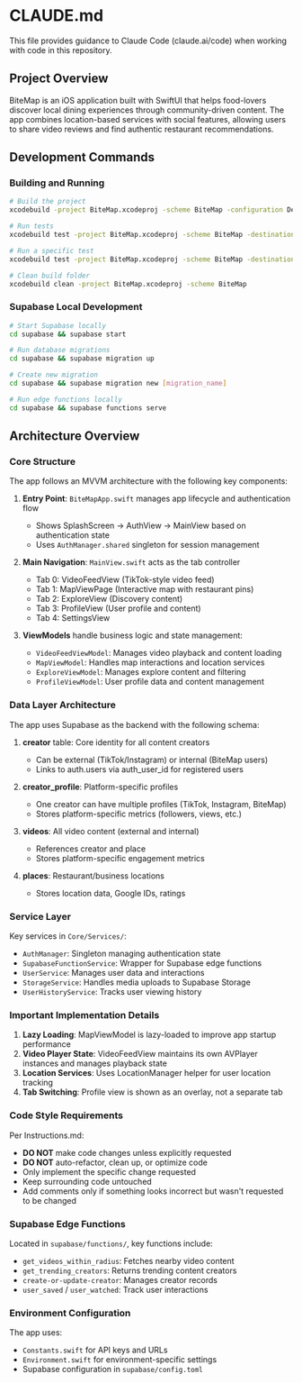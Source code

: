 # CLAUDE.md

This file provides guidance to Claude Code (claude.ai/code) when working with code in this repository.

## Project Overview

BiteMap is an iOS application built with SwiftUI that helps food-lovers discover local dining experiences through community-driven content. The app combines location-based services with social features, allowing users to share video reviews and find authentic restaurant recommendations.

## Development Commands

### Building and Running
```bash
# Build the project
xcodebuild -project BiteMap.xcodeproj -scheme BiteMap -configuration Debug

# Run tests
xcodebuild test -project BiteMap.xcodeproj -scheme BiteMap -destination 'platform=iOS Simulator,name=iPhone 15 Pro'

# Run a specific test
xcodebuild test -project BiteMap.xcodeproj -scheme BiteMap -destination 'platform=iOS Simulator,name=iPhone 15 Pro' -only-testing:BiteMapTests/[TestClassName]/[testMethodName]

# Clean build folder
xcodebuild clean -project BiteMap.xcodeproj -scheme BiteMap
```

### Supabase Local Development
```bash
# Start Supabase locally
cd supabase && supabase start

# Run database migrations
cd supabase && supabase migration up

# Create new migration
cd supabase && supabase migration new [migration_name]

# Run edge functions locally
cd supabase && supabase functions serve
```

## Architecture Overview

### Core Structure
The app follows an MVVM architecture with the following key components:

1. **Entry Point**: `BiteMapApp.swift` manages app lifecycle and authentication flow
   - Shows SplashScreen → AuthView → MainView based on authentication state
   - Uses `AuthManager.shared` singleton for session management

2. **Main Navigation**: `MainView.swift` acts as the tab controller
   - Tab 0: VideoFeedView (TikTok-style video feed)
   - Tab 1: MapViewPage (Interactive map with restaurant pins)
   - Tab 2: ExploreView (Discovery content)
   - Tab 3: ProfileView (User profile and content)
   - Tab 4: SettingsView

3. **ViewModels** handle business logic and state management:
   - `VideoFeedViewModel`: Manages video playback and content loading
   - `MapViewModel`: Handles map interactions and location services
   - `ExploreViewModel`: Manages explore content and filtering
   - `ProfileViewModel`: User profile data and content management

### Data Layer Architecture

The app uses Supabase as the backend with the following schema:

1. **creator** table: Core identity for all content creators
   - Can be external (TikTok/Instagram) or internal (BiteMap users)
   - Links to auth.users via auth_user_id for registered users

2. **creator_profile**: Platform-specific profiles
   - One creator can have multiple profiles (TikTok, Instagram, BiteMap)
   - Stores platform-specific metrics (followers, views, etc.)

3. **videos**: All video content (external and internal)
   - References creator and place
   - Stores platform-specific engagement metrics

4. **places**: Restaurant/business locations
   - Stores location data, Google IDs, ratings

### Service Layer

Key services in `Core/Services/`:
- `AuthManager`: Singleton managing authentication state
- `SupabaseFunctionService`: Wrapper for Supabase edge functions
- `UserService`: Manages user data and interactions
- `StorageService`: Handles media uploads to Supabase Storage
- `UserHistoryService`: Tracks user viewing history

### Important Implementation Details

1. **Lazy Loading**: MapViewModel is lazy-loaded to improve app startup performance
2. **Video Player State**: VideoFeedView maintains its own AVPlayer instances and manages playback state
3. **Location Services**: Uses LocationManager helper for user location tracking
4. **Tab Switching**: Profile view is shown as an overlay, not a separate tab

### Code Style Requirements

Per Instructions.md:
- **DO NOT** make code changes unless explicitly requested
- **DO NOT** auto-refactor, clean up, or optimize code
- Only implement the specific change requested
- Keep surrounding code untouched
- Add comments only if something looks incorrect but wasn't requested to be changed

### Supabase Edge Functions

Located in `supabase/functions/`, key functions include:
- `get_videos_within_radius`: Fetches nearby video content
- `get_trending_creators`: Returns trending content creators
- `create-or-update-creator`: Manages creator records
- `user_saved` / `user_watched`: Track user interactions

### Environment Configuration

The app uses:
- `Constants.swift` for API keys and URLs
- `Environment.swift` for environment-specific settings
- Supabase configuration in `supabase/config.toml`